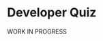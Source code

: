 # Developer Quiz

WORK IN PROGRESS

[//]: # ()
[//]: # ([developerquiz.org]&#40;https://developerquiz.org/&#41; hosts all **1200+** multiple choice questions featured in the game on the following topics:)

[//]: # ()
[//]: # (- HTML 🖊️)

[//]: # (- CSS 🎨)

[//]: # (- JavaScript ⚙️)

[//]: # (- Linux 🐧)

[//]: # (- Python 🐍)

[//]: # (- Git 📁)

[//]: # (- SQL 📊)

[//]: # (- IT 🖥️)

[//]: # (- Quality Assurance ✅)

[//]: # (- Agile ⏩)

[//]: # (- Security 🔒)

[//]: # (- and Computer Science Concepts 🤖)

[//]: # ()
[//]: # (All questions are beginner friendly and approachable to all levels, so they are ideal for refreshing your programming knowledge.)

[//]: # ()
[//]: # (All of the helpful and thoughtful resources are made possible by the generous donations of kind people.)

[//]: # ()
[//]: # (## How to work on the project using Gitpod)

[//]: # ()
[//]: # (Gitpod is an online environment, where you can work on projects without installing anything on your machine. To setup the Developer Quiz Site with Gitpod, visit this [link]&#40;https://gitpod.io/?autostart=true#https://github.com/freeCodeCamp/Developer_Quiz_Site/&#41;)

[//]: # ()
[//]: # (## How to run the project locally)

[//]: # ()
[//]: # (Here are directions on how to fork the freeCodeCamp/Developer_Quiz_Site repository:<br>)

[//]: # (https://docs.github.com/en/get-started/quickstart/fork-a-repo)

[//]: # ()
[//]: # (In the command line:)

[//]: # ()
[//]: # (1. Clone the repo by typing `git clone https://github.com/YOUR-GITHUB-USERNAME/Developer_Quiz_Site.git`)

[//]: # (2. Then type `cd Developer_Quiz_Site` to go into the project's directory.)

[//]: # (3. Install dependencies with `pnpm install`)

[//]: # (4. Run the project with `pnpm start`)

[//]: # (5. Have fun 🚀)

[//]: # ()
[//]: # (### Using Docker Compose)

[//]: # ()
[//]: # (Ensure you have `Docker` and `Docker Compose` installed on your machine.)

[//]: # ()
[//]: # (1. Clone the repo by typing `git clone https://github.com/YOUR-GITHUB-USERNAME/Developer_Quiz_Site.git`)

[//]: # (2. Then type `cd Developer_Quiz_Site` to go into the project's directory.)

[//]: # (3. Run the project with `docker-compose up`)

[//]: # (4. Access the project at `http://localhost:3000` or via the host network IP address, typically `http://HOST_IP_ADDRESS:3000`)

[//]: # (5. Have fun 🚀)

[//]: # ()
[//]: # (### How to contribute)

[//]: # ()
[//]: # (This open source project is a work in progress and ever evolving.)

[//]: # ()
[//]: # (We welcome all contributions, suggestions and ideas for improvement from the community.)

[//]: # ()
[//]: # (You can contribute by fixing bugs in the codebase, proposing new features or adding new questions.)

[//]: # ()
[//]: # (Make sure to first read through the [Code of Conduct]&#40;https://www.freecodecamp.org/news/code-of-conduct/&#41;.)

[//]: # ()
[//]: # (Then, read through our [Contributing Documentation]&#40;CONTRIBUTING.md&#41;.)

[//]: # ()
[//]: # (### How to run the unit tests)

[//]: # ()
[//]: # (Once you are finished making changes, you will need to run the test suite to make sure your code doesn't break anything.)

[//]: # (Here is terminal command for running tests: `pnpm test` &#40;or, even shorter: `pnpm t` &#41;  )

[//]: # (alternativetly &#40;and also cool!&#41; - you can install [vscode vitest extension]&#40;https://github.com/vitest-dev/vscode&#41;)

[//]: # ()
[//]: # (### How to run the e2e tests)

[//]: # ()
[//]: # (This repo uses [Playwright]&#40;https://playwright.dev/&#41; for end-to-end testing.)

[//]: # ()
[//]: # (- To run the tests in UI mode, run:)

[//]: # (  ```)

[//]: # (  pnpm run e2e:ui)

[//]: # (  ```)

[//]: # (- To run the tests in headless mode, run:)

[//]: # ()
[//]: # (  ```)

[//]: # (  pnpm run e2e:ci)

[//]: # (  ```)

[//]: # ()
[//]: # (Note: e2e tests cannot be run in Gitpod environment.)

[//]: # ()
[//]: # (### How to report bugs)

[//]: # ()
[//]: # (Found a bug while playing?)

[//]: # ()
[//]: # (Read through [this helpful article]&#40;https://forum.freecodecamp.org/t/how-to-report-a-bug-to-the-freecodecamp-open-source-community/19543&#41; on how to report bugs.)

[//]: # ()
[//]: # (Then, report them by opening a **GitHub Issue**.)
